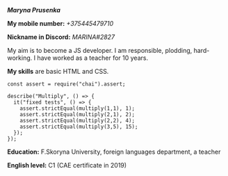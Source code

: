 ***Maryna Prusenka***

__My mobile number:__ *+375445479710*

__Nickname in Discord:__ *MARINA#2827*

My aim is to become a JS developer. I am responsible, plodding, hard-working. I have worked as a teacher for 10 years. 

__My skills__ are basic HTML and CSS.

```
const assert = require("chai").assert;

describe("Multiply", () => {
  it("fixed tests", () => {
    assert.strictEqual(multiply(1,1), 1);
    assert.strictEqual(multiply(2,1), 2);
    assert.strictEqual(multiply(2,2), 4);
    assert.strictEqual(multiply(3,5), 15);   
  });
});
```
__Education:__ F.Skoryna University, foreign languages department, a teacher

__English level:__ C1  (CAE certificate in 2019)
